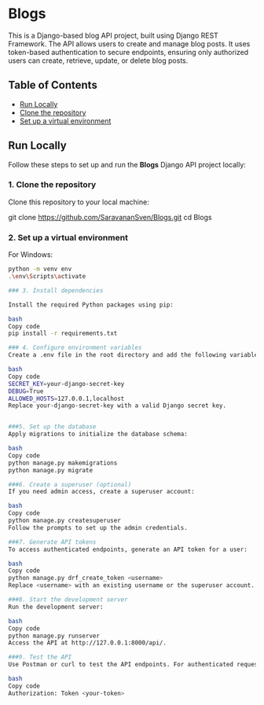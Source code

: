 # Blogs
This is a Django-based blog API project, built using Django REST Framework. The API allows users to create and manage blog posts. It uses token-based authentication to secure endpoints, ensuring only authorized users can create, retrieve, update, or delete blog posts.
## Table of Contents
- [Run Locally](#run-locally)
- [Clone the repository](#1-clone-the-repository)
- [Set up a virtual environment](#2-set-up-a-virtual-environment)



## Run Locally

Follow these steps to set up and run the **Blogs** Django API project locally:

### 1. Clone the repository

Clone this repository to your local machine:

git clone https://github.com/SaravananSven/Blogs.git
cd Blogs

### 2. Set up a virtual environment

For Windows:


```bash
python -m venv env
.\env\Scripts\activate

### 3. Install dependencies

Install the required Python packages using pip:

bash
Copy code
pip install -r requirements.txt

### 4. Configure environment variables
Create a .env file in the root directory and add the following variables:

bash
Copy code
SECRET_KEY=your-django-secret-key
DEBUG=True
ALLOWED_HOSTS=127.0.0.1,localhost
Replace your-django-secret-key with a valid Django secret key.


###5. Set up the database
Apply migrations to initialize the database schema:

bash
Copy code
python manage.py makemigrations
python manage.py migrate

###6. Create a superuser (optional)
If you need admin access, create a superuser account:

bash
Copy code
python manage.py createsuperuser
Follow the prompts to set up the admin credentials.

###7. Generate API tokens
To access authenticated endpoints, generate an API token for a user:

bash
Copy code
python manage.py drf_create_token <username>
Replace <username> with an existing username or the superuser account.

###8. Start the development server
Run the development server:

bash
Copy code
python manage.py runserver
Access the API at http://127.0.0.1:8000/api/.

###9. Test the API
Use Postman or curl to test the API endpoints. For authenticated requests, include the token in the Authorization header:

bash
Copy code
Authorization: Token <your-token>



